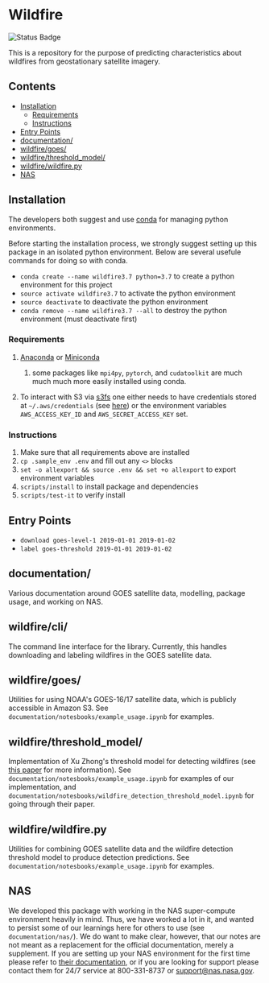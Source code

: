 # Wildfire

![Status Badge](https://github.com/joyprojects/wildfire/workflows/CI/badge.svg)

This is a repository for the purpose of predicting characteristics about wildfires from
geostationary satellite imagery.

## Contents

- [Installation](#Installation)
  - [Requirements](#Requirements)
  - [Instructions](#Instructions)
- [Entry Points](#Entry-Points/)
- [documentation/](#documentation/)
- [wildfire/goes/](#wildfire/goes/)
- [wildfire/threshold_model/](#wildfire/threshold_model/)
- [wildfire/wildfire.py](#wildfire/wildfire.py)
- [NAS](#NAS)

## Installation

The developers both suggest and use [conda](https://www.anaconda.com/distribution/) for
managing python environments.

Before starting the installation process, we strongly suggest setting up this package in
an isolated python environment. Below are several usefule commands for doing so with conda.

- `conda create --name wildfire3.7 python=3.7` to create a python environment for this project
- `source activate wildfire3.7` to activate the python environment
- `source deactivate` to deactivate the python environment
- `conda remove --name wildfire3.7 --all` to destroy the python environment (must deactivate first)

### Requirements

1. [Anaconda](https://docs.anaconda.com/anaconda/install/) or [Miniconda](https://docs.conda.io/en/latest/miniconda.html)
    1. some packages like `mpi4py`, `pytorch`, and `cudatoolkit` are much much much more easily installed using conda.

1. To interact with S3 via [s3fs](https://s3fs.readthedocs.io/en/latest/)
one either needs to have credentials stored at `~/.aws/credentials` (see
[here](https://boto3.amazonaws.com/v1/documentation/api/latest/guide/configuration.html#shared-credentials-file))
or the environment variables `AWS_ACCESS_KEY_ID` and `AWS_SECRET_ACCESS_KEY` set.

### Instructions

1. Make sure that all requirements above are installed
1. `cp .sample_env .env` and fill out any `<>` blocks
1. `set -o allexport && source .env && set +o allexport` to export environment variables
1. `scripts/install` to install package and dependencies
1. `scripts/test-it` to verify install

## Entry Points

- `download goes-level-1 2019-01-01 2019-01-02`
- `label goes-threshold 2019-01-01 2019-01-02`

## documentation/

Various documentation around GOES satellite data, modelling, package usage, and working on
NAS.

## wildfire/cli/

The command line interface for the library. Currently, this handles downloading and labeling wildfires
in the GOES satellite data.

## wildfire/goes/

Utilities for using NOAA's GOES-16/17 satellite data, which is publicly accessible in
 Amazon S3. See `documentation/notesbooks/example_usage.ipynb` for examples.

## wildfire/threshold_model/

Implementation of Xu Zhong's threshold model for detecting wildfires (see
[this paper](https://www.researchgate.net/publication/318455389_Real-time_wildfire_detection_and_tracking_in_Australia_using_geostationary_satellite_Himawari-8)
for more information). See `documentation/notesbooks/example_usage.ipynb` for examples of
our implementation, and
`documentation/notesbooks/wildfire_detection_threshold_model.ipynb` for going through
their paper.

## wildfire/wildfire.py

Utilities for combining GOES satellite data and the wildfire detection threshold model to
produce detection predictions. See `documentation/notesbooks/example_usage.ipynb` for
examples.

## NAS

We developed this package with working in the NAS super-compute environment heavily in
mind. Thus, we have worked a lot in it, and wanted to persist some of our learnings here
for others to use (see `documentation/nas/`). We do want to make clear, however, that our
notes are not meant as a replacement for the official documentation, merely a supplement.
If you are setting up your NAS environment for the first time please refer to
[their documentation](https://www.nas.nasa.gov/hecc/support/kb/), or if you are looking
 for support please contact them for 24/7 service at 800-331-8737 or
 <support@nas.nasa.gov>.
